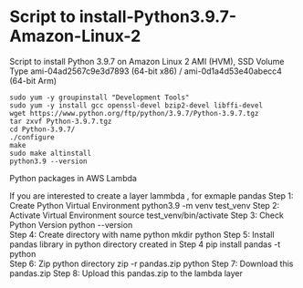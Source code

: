 # Script to install-Python3.9.7-Amazon-Linux-2

Script to install Python 3.9.7 on Amazon Linux 2 AMI (HVM), SSD Volume Type 
ami-04ad2567c9e3d7893 (64-bit x86) / ami-0d1a4d53e40abecc4 (64-bit Arm)

```
sudo yum -y groupinstall "Development Tools"
sudo yum -y install gcc openssl-devel bzip2-devel libffi-devel
wget https://www.python.org/ftp/python/3.9.7/Python-3.9.7.tgz
tar zxvf Python-3.9.7.tgz
cd Python-3.9.7/
./configure
make
sudo make altinstall
python3.9 --version
```

Python packages in AWS Lambda 

If you are interested to create a layer lammbda , for exmaple pandas
Step 1: Create Python Virtual Environment
python3.9 -m venv test_venv
Step 2: Activate Virtual Environment
source test_venv/bin/activate
Step 3: Check Python Version
python --version  
Step 4: Create directory with name python
mkdir python
Step 5: Install pandas library in python directory created in Step 4
pip install pandas -t python  
Step 6: Zip python directory
zip -r pandas.zip python
Step 7: Download this pandas.zip
Step 8: Upload this pandas.zip to the lambda layer
